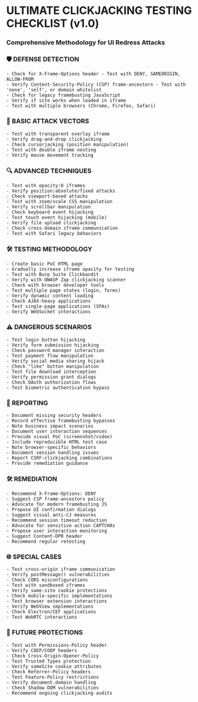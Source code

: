# ULTIMATE CLICKJACKING TESTING CHECKLIST (v1.0)

### Comprehensive Methodology for UI Redress Attacks

### 🛡️ DEFENSE DETECTION

    - Check for X-Frame-Options header - Test with DENY, SAMEORIGIN, ALLOW-FROM
    - Verify Content-Security-Policy (CSP) frame-ancestors - Test with 'none', 'self', or domain whitelist
    - Check for legacy framebusting JavaScript
    - Verify if site works when loaded in iframe
    - Test with multiple browsers (Chrome, Firefox, Safari)

### 🧩 BASIC ATTACK VECTORS

    - Test with transparent overlay iframe
    - Verify drag-and-drop clickjacking
    - Check cursorjacking (position manipulation)
    - Test with double iframe nesting
    - Verify mouse movement tracking

### 🔍 ADVANCED TECHNIQUES

    - Test with opacity:0 iframes
    - Verify position:absolute/fixed attacks
    - Check viewport-based attacks
    - Test with zoom/scale CSS manipulation
    - Verify scrollbar manipulation
    - Check keyboard event hijacking
    - Test touch event hijacking (mobile)
    - Verify file upload clickjacking
    - Check cross-domain iframe communication
    - Test with Safari legacy behaviors

### 🛠️ TESTING METHODOLOGY

    - Create basic PoC HTML page
    - Gradually increase iframe opacity for testing
    - Test with Burp Suite Clickbandit
    - Verify with OWASP Zap clickjacking scanner
    - Check with browser developer tools
    - Test multiple page states (login, forms)
    - Verify dynamic content loading
    - Check AJAX-heavy applications
    - Test single-page applications (SPAs)
    - Verify WebSocket interactions

### ⚠️ DANGEROUS SCENARIOS

    - Test login button hijacking
    - Verify form submission hijacking
    - Check password manager interaction
    - Test payment flow manipulation
    - Verify social media sharing hijack
    - Check "like" button manipulation
    - Test file download interception
    - Verify permission grant dialogs
    - Check OAuth authorization flows
    - Test biometric authentication bypass

### 📝 REPORTING

    - Document missing security headers
    - Record effective framebusting bypasses
    - Note business impact scenarios
    - Document user interaction sequences
    - Provide visual PoC (screenshot/video)
    - Include reproducible HTML test case
    - Note browser-specific behaviors
    - Document session handling issues
    - Report CSRF-clickjacking combinations
    - Provide remediation guidance

### 🛠️ REMEDIATION

    - Recommend X-Frame-Options: DENY
    - Suggest CSP frame-ancestors policy
    - Advocate for modern framebusting JS
    - Propose UI confirmation dialogs
    - Suggest visual anti-CJ measures
    - Recommend session timeout reduction
    - Advocate for sensitive action CAPTCHAs
    - Propose user interaction monitoring
    - Suggest Content-DPR header
    - Recommend regular retesting

### 🌐 SPECIAL CASES

    - Test cross-origin iframe communication
    - Verify postMessage() vulnerabilities
    - Check CORS misconfigurations
    - Test with sandboxed iframes
    - Verify same-site cookie protections
    - Check mobile-specific implementations
    - Test browser extension interactions
    - Verify WebView implementations
    - Check Electron/CEF applications
    - Test WebRTC interactions

### 🔮 FUTURE PROTECTIONS

    - Test with Permissions-Policy header
    - Verify COEP/COOP headers
    - Check Cross-Origin-Opener-Policy
    - Test Trusted Types protection
    - Verify sameSite cookie attributes
    - Check Referrer-Policy headers
    - Test Feature-Policy restrictions
    - Verify document.domain handling
    - Check Shadow DOM vulnerabilities
    - Recommend ongoing clickjacking audits
